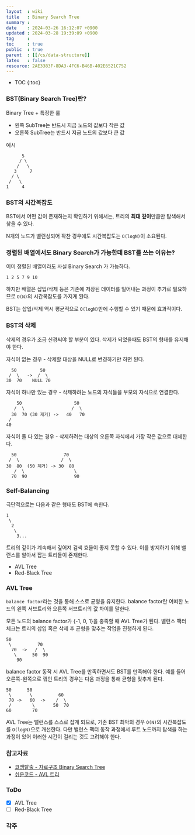 ```yaml
---
layout  : wiki
title   : Binary Search Tree 
summary : 
date    : 2024-03-26 16:12:07 +0900
updated : 2024-03-28 19:39:09 +0900
tag     : 
toc     : true
public  : true
parent  : [[/cs/data-structure]] 
latex   : false
resource: 2AE3383F-8DA3-4FC6-B46B-402E6521C752
---
```

* TOC
{:toc}

### BST(Binary Search Tree)란?

Binary Tree + 특정한 룰

- 왼쪽 SubTree는 반드시 지금 노드의 값보다 작은 값
- 오른쪽 SubTree는 반드시 지금 노드의 값보다 큰 값

예시

```
      5
     / \
    /   \
   3     7
  / \
 /   \
1     4
```

### BST의 시간복잡도

BST에서 어떤 값이 존재하는지 확인하기 위해서는, 트리의 **최대 깊이**만큼만 탐색해서 찾을 수 있다.

N개의 노드가 밸런싱되어 꽉찬 경우에도 시간복잡도는 `O(logN)`이 소요된다.

### 정렬된 배열에서도 Binary Search가 가능한데 BST를 쓰는 이유는?

이미 정렬된 배열이라도 사실 Binary Search 가 가능하다.

```
1 2 5 7 9 10 
```

하지만 배열은 삽입/삭제 등은 기존에 저장된 데이터를 밀어내는 과정이 추가로 필요하므로 `O(N)`의 시간복잡도를 가지게 된다.

BST는 삽입/삭제 역시 평균적으로 `O(logN)`만에 수행할 수 있기 때문에 효과적이다. 

### BST의 삭제

삭제의 경우가 조금 신경써야 할 부분이 있다. 삭제가 되었을때도 BST의 형태를 유지해야 한다.

자식이 없는 경우 - 삭제할 대상을 NULL로 변경하기만 하면 된다.
```
  50         50
 /  \   ->  /  \
30  70    NULL 70
```

자식이 하나만 있는 경우 - 삭제하려는 노드의 자식들을 부모의 자식으로 연결한다.

```
    50                    50
   /  \                  /  \
  30  70 (30 제거) ->   40   70
 /
40
```

자식이 둘 다 있는 경우 - 삭제하려는 대상의 오른쪽 자식에서 가장 작은 값으로 대체한다.

```
  50                  70
 /  \                /  \
30  80  (50 제거) -> 30  80
   /  \                   \
  70  90                  90
```

### Self-Balancing

극단적으로는 다음과 같은 형태도 BST에 속한다.

```
1
 \
  2
   \ 
    3...
```

트리의 깊이가 계속해서 깊어져 검색 효율이 좋지 못할 수 있다. 이를 방지하기 위해 밸런스를 알아서 잡는 트리들이 존재한다.

- AVL Tree
- Red-Black Tree

### AVL Tree

`balance factor`라는 것을 통해 스스로 균형을 유지한다. balance factor란 어떠한 노드의 왼쪽 서브트리와 오른쪽 서브트리의 값 차이를 말한다. 

모든 노드의 balance factor가 {-1, 0, 1}을 충족할 때 AVL Tree가 된다. 밸런스 팩터 체크는 트리의 삽입 혹은 삭제 후 균형을 맞추는 작업을 진행하게 된다.

```
50           
 \          70
  70  ->   /  \
   \      50  90
    90
```

balance factor 동작 시 AVL Tree를 만족하면서도 BST를 만족해야 한다. 예를 들어 오른쪽-왼쪽으로 꺾인 트리의 경우는 다음 과정을 통해 균형을 맞추게 된다.

```
50      50       
 \       \          60
 70 ->   60  ->    /  \
 /        \       50  70
60        70
```

AVL Tree는 밸런스를 스스로 잡게 되므로, 기존 BST 최악의 경우 `O(N)`의 시간복잡도를 `O(logN)`으로 개선한다. 다만 밸런스 팩터 동작 과정에서 루트 노드까지 탐색을 하는 과정이 있어 이러한 시간이 걸리는 것도 고려해야 한다.

### 참고자료

- [코맹탈출 - 자료구조 Binary Search Tree](https://www.youtube.com/watch?v=wQwB5gdnEDg)
- [쉬운코드 - AVL 트리](https://www.youtube.com/watch?v=syGPNOhsnI4)

### ToDo

- [X] AVL Tree
- [ ] Red-Black Tree

### 각주
[^1]: 교과서적인 용어로는 `rotate`라고 한다.

